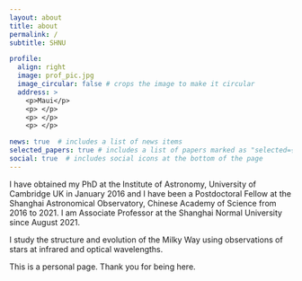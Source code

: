 ```yaml
---
layout: about
title: about
permalink: /
subtitle: SHNU

profile:
  align: right
  image: prof_pic.jpg
  image_circular: false # crops the image to make it circular
  address: >
    <p>Maui</p>
    <p> </p>
    <p> </p>
    <p> </p>

news: true  # includes a list of news items
selected_papers: true # includes a list of papers marked as "selected={true}"
social: true  # includes social icons at the bottom of the page
---
```


I have obtained my PhD at the Institute of Astronomy, University of Cambridge UK in January 2016 and I have been a Postdoctoral Fellow at the Shanghai Astronomical Observatory, Chinese Academy of Science from 2016 to 2021. I am Associate Professor at the Shanghai Normal University since August 2021.

I study the structure and evolution of the Milky Way using observations of stars at infrared and optical wavelengths.

This is a personal page. Thank you for being here.

<!-- I modify here! Hellloooo. Tell the world about yourself. Link to your favorite [subreddit](http://reddit.com). You can put a picture in, too. The code is already in, just name your picture `prof_pic.jpg` and put it in the `img/` folder. 

Put your address / P.O. box / other info right below your picture. You can also disable any these elements by editing `profile` property of the YAML header of your `_pages/about.md`. Edit `_bibliography/papers.bib` and Jekyll will render your [publications page](/al-folio/publications/) automatically.

Link to your social media connections, too. This theme is set up to use [Font Awesome icons](http://fortawesome.github.io/Font-Awesome/) and [Academicons](https://jpswalsh.github.io/academicons/), like the ones below. Add your Facebook, Twitter, LinkedIn, Google Scholar, or just disable all of them. -->
